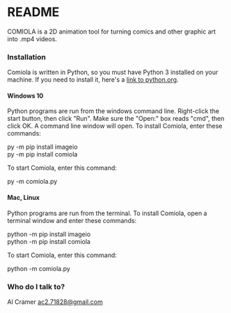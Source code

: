 # README #

COMIOLA is a 2D animation tool for turning comics and other graphic art
into .mp4 videos.

### Installation ###
Comiola is written in Python, so you must have Python 3 installed
on your machine. If you need to install it, here's a 
[link to python.org](python.org/downloads).

#### Windows 10 ####
Python programs are run from the windows command line. Right-click the
start button, then click "Run". Make sure the "Open:" box reads "cmd", then
click OK. A command line window will open. To install Comiola, enter 
these commands:

py -m pip install imageio     
py -m pip install comiola 

To start Comiola, enter this command:

py -m comiola.py 

#### Mac, Linux ####
Python programs are run from the terminal. 
To install Comiola, open a terminal window and enter 
these commands:

python -m pip install imageio    
python -m pip install comiola 

To start Comiola, enter this command:

python -m comiola.py 


### Who do I talk to? ###

Al Cramer ac2.71828@gmail.com
